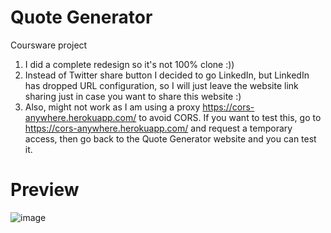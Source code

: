 # Quote Generator
 Coursware project
 
 1. I did a complete redesign so it's not 100% clone :))
 2. Instead of Twitter share button I decided to go LinkedIn, but LinkedIn has dropped URL configuration, so I will just leave the website link sharing just in case you want to share this website :)
 3. Also, might not work as I am using a proxy https://cors-anywhere.herokuapp.com/ to avoid CORS. If you want to test this, go to https://cors-anywhere.herokuapp.com/ and request a temporary access, then go back to the Quote Generator website and you can test it. 

# Preview
![image](https://user-images.githubusercontent.com/108718585/182043418-4f394d8b-dd41-472e-afd6-89072f18abd0.png)
